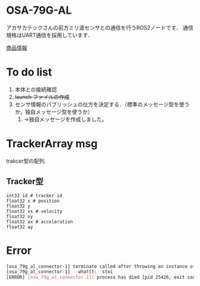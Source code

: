 # OSA-79G-AL
アカサカテックさんの前方ミリ波センサとの通信を行うROS2ノードです．
通信規格はUART通信を採用しています．

[商品情報](https://www.akasakatec.com/products/hardware/mm-wave-radar-module/)

# To do list
1. 本体との接続確認
2. ~~launch ファイルの作成~~
3. センサ情報のパブリッシュの仕方を決定する．（標準のメッセージ型を使うか，独自メッセージ型を使うか）
   1. ->独自メッセージを作成しました。

# TrackerArray msg
trakcer型の配列. 
## Tracker型　
```Tracker.msg
int32 id # tracker id
float32 x # position 
float32 y
float32 vx # velocity
float32 vy
float32 ax # acceleration
float32 ay
```

# Error 
```sh
[osa_79g_al_connector-1] terminate called after throwing an instance of 'std::invalid_argument'
[osa_79g_al_connector-1]   what():  stoi
[ERROR] [osa_79g_al_connector-1]: process has died [pid 25426, exit code -6, cmd '/home/autoware/ros2_ws/install/osa_79g_al_connector/lib/osa_79g_al_connector/osa_79g_al_connector --ros-args -r __node:=osa_79g_al --params-file /tmp/launch_params_bqksph1i'].
```